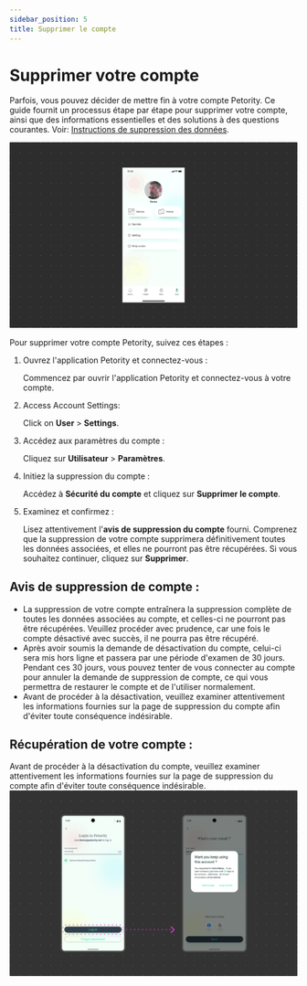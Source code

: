```yaml
---
sidebar_position: 5
title: Supprimer le compte
---
```


# Supprimer votre compte
Parfois, vous pouvez décider de mettre fin à votre compte Petority. Ce guide fournit un processus étape par étape pour supprimer votre compte, ainsi que des informations essentielles et des solutions à des questions courantes. Voir: [Instructions de suppression des données](/docs/data-deletion-instructions).

![delete account](/img/manage-account/Delete-Account.gif)

Pour supprimer votre compte Petority, suivez ces étapes :

1. Ouvrez l'application Petority et connectez-vous :

	Commencez par ouvrir l'application Petority et connectez-vous à votre compte.
2. Access Account Settings:

    Click on **User** > **Settings**.

2. Accédez aux paramètres du compte :

	Cliquez sur **Utilisateur** > **Paramètres**.
3. Initiez la suppression du compte :

	Accédez à **Sécurité du compte** et cliquez sur **Supprimer le compte**.
4. Examinez et confirmez :

	Lisez attentivement l'**avis de suppression du compte** fourni. Comprenez que la suppression de votre compte supprimera définitivement toutes les données associées, et elles ne pourront pas être récupérées. Si vous souhaitez continuer, cliquez sur **Supprimer**.

## Avis de suppression de compte :
+ La suppression de votre compte entraînera la suppression complète de toutes les données associées au compte, et celles-ci ne pourront pas être récupérées. Veuillez procéder avec prudence, car une fois le compte désactivé avec succès, il ne pourra pas être récupéré.
+ Après avoir soumis la demande de désactivation du compte, celui-ci sera mis hors ligne et passera par une période d'examen de 30 jours. Pendant ces 30 jours, vous pouvez tenter de vous connecter au compte pour annuler la demande de suppression de compte, ce qui vous permettra de restaurer le compte et de l'utiliser normalement.
+ Avant de procéder à la désactivation, veuillez examiner attentivement les informations fournies sur la page de suppression du compte afin d'éviter toute conséquence indésirable.

## Récupération de votre compte :
Avant de procéder à la désactivation du compte, veuillez examiner attentivement les informations fournies sur la page de suppression du compte afin d'éviter toute conséquence indésirable.
![recover account](/img/manage-account/Recovering.jpg)

